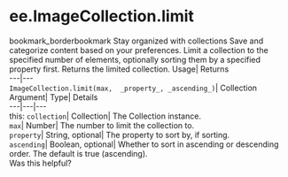  
#  ee.ImageCollection.limit 
bookmark_borderbookmark Stay organized with collections  Save and categorize content based on your preferences.
Limit a collection to the specified number of elements, optionally sorting them by a specified property first. 
Returns the limited collection.
Usage| Returns  
---|---  
`ImageCollection.limit(max,  _property_, _ascending_)`| Collection  
Argument| Type| Details  
---|---|---  
this: `collection`| Collection| The Collection instance.  
`max`| Number| The number to limit the collection to.  
`property`| String, optional| The property to sort by, if sorting.  
`ascending`| Boolean, optional| Whether to sort in ascending or descending order. The default is true (ascending).  
Was this helpful?
